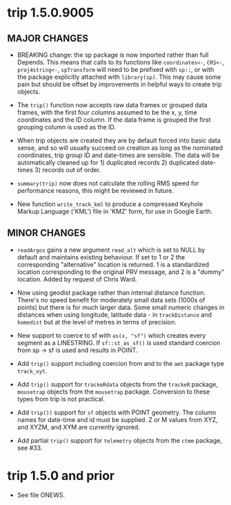 # trip 1.5.0.9005

## MAJOR CHANGES

* BREAKING change: the sp package is now imported rather than full Depends. This means that calls to its 
 functions like `coordinates<-`, `CRS<-`, `proj4string<-`, `spTransform` will need to be prefixed with 
 `sp::`, or with the package explicitly attached with `library(sp)`. This may cause some pain but should 
 be offset by improvements in helpful ways to create trip objects. 
 
* The `trip()` function now accepts raw data frames or grouped data frames, with the first four columns 
 assumed to be the x, y, time coordinates and the ID column. If the data frame is grouped the first grouping
 column is used as the ID. 
 
* When trip objects are created they are by default forced into basic data sense, and so will 
 usually succeed on creation as long as the nominated coordinates, trip group ID and date-times 
 are sensible. The data will be automatically cleaned up for 1) duplicated records 2) duplicated 
 date-times 3) records out of order. 

* `summary(trip)` now does not calculate the rolling RMS speed for performance reasons, this might be reviewed 
 in future. 
 
* New function `write_track_kml` to produce a compressed Keyhole Markup Language ('KML') file in 'KMZ' form, 
for use in Google Earth. 

## MINOR CHANGES

* `readArgos` gains a new argument `read_alt` which is set to NULL by default and maintains existing behaviour. 
 If set to  1 or 2 the corresponding "alternative" location is returned. 1 is a standardized location corresponding 
 to the original PRV message, and 2 is a "dummy" location. Added by request of Chris Ward. 
 
* Now using geodist package rather than internal distance function. There's no speed benefit for moderately small
 data sets (1000s of points) but there is for much larger data. Some small numeric changes in distances when using
 longitude, latitude data - in `trackDistance` and `homedist` but at the level of metres in terms of precision. 

*  New support to coerce to sf with `as(x, "sf")` which creates every segment as a LINESTRING. If `sf::st_as_sf()` is 
 used standard coercion from sp -> sf is used and results in POINT. 

* Add `trip()` support including coercion from and to the `amt` package type `track_xyt`. 

* Add `trip()` support for `trackeRdata` objects from the `trackeR` package, `mousetrap` objects from the `mousetrap` 
 package. Conversion to these types from trip is not practical. 

* Add `trip())` support for `sf` objects with POINT geometry. The column names for date-time and id must
 be supplied. Z or M values from XYZ, and XYZM, and XYM are currently ignored. 

* Add partial `trip()` support for `telemetry` objects from the `ctmm` package, see #33. 

# trip 1.5.0 and prior

* See file ONEWS. 
